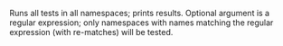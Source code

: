   Runs all tests in all namespaces; prints results.
  Optional argument is a regular expression; only namespaces with
  names matching the regular expression (with re-matches) will be
  tested.